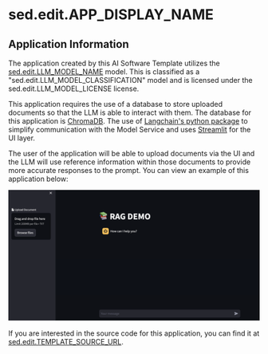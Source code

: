 <!-- Original Recipe README: https://github.com/containers/ai-lab-recipes/blob/main/recipes/natural_language_processing/rag/README.md
-->

# sed.edit.APP_DISPLAY_NAME

## Application Information

The application created by this AI Software Template utilizes the [sed.edit.LLM_MODEL_NAME](sed.edit.LLM_MODEL_SRC) model. This is classified as a "sed.edit.LLM_MODEL_CLASSIFICATION" model and is licensed under the sed.edit.LLM_MODEL_LICENSE license.

This application requires the use of a database to store uploaded documents so that the LLM is able to interact with them. The database for this application is [ChromaDB](https://www.trychroma.com/). The use of [Langchain's python package](https://python.langchain.com/docs/introduction/) to simplify communication with the Model Service and uses [Streamlit](https://streamlit.io/) for the UI layer.

The user of the application will be able to upload documents via the UI and the LLM will use reference information within those documents to provide more accurate responses to the prompt. You can view an example of this application below:

![image](./images/rag.png)

If you are interested in the source code for this application, you can find it at [sed.edit.TEMPLATE_SOURCE_URL](sed.edit.TEMPLATE_SOURCE_URL).